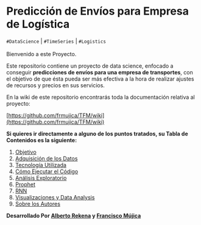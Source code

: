 # Predicción de Envíos para Empresa de Logística

`#DataScience` | `#TimeSeries` | `#Logistics`
<br></br>
Bienvenido a este Proyecto.

Este repositorio contiene un proyecto de data science, enfocado a conseguir **predicciones de envíos para una empresa de transportes**, con el objetivo de que ésta pueda ser más efectiva a la hora de realizar ajustes de recursos y precios en sus servicios.

En la wiki de este repositorio encontrarás toda la documentación relativa al proyecto:

[https://github.com/frmujica/TFM/wiki](https://github.com/frmujica/TFM/wiki)

**Si quieres ir directamente a alguno de los puntos tratados, su Tabla de Contenidos es la siguiente:**
<ol>
<li><a href="https://github.com/frmujica/TFM/wiki/Objetivo">Objetivo</a></li>

<li><a href="https://github.com/frmujica/TFM/wiki/Adquisición-de-los-Datos">Adquisición de los Datos</a></li>

<li><a href="https://github.com/frmujica/TFM/wiki/Tecnología-Utilizada">Tecnología Utilizada</a></li>


<li><a href="https://github.com/frmujica/TFM/wiki/Cómo-Ejecutar-el-Código">Cómo Ejecutar el Código</a></li>

<li><a href="https://github.com/frmujica/TFM/wiki/Análisis-Exploratorio">Análisis Exploratorio</a></li>

<li><a href="https://github.com/frmujica/TFM/wiki/Prophet">Prophet</a></li>

<li><a href="https://github.com/frmujica/TFM/wiki/RNN">RNN</a></li>

<li><a href="https://github.com/frmujica/TFM/wiki/Visualizaciones-y-Data-Analysis">Visualizaciones y Data Analysis</a></li>

<li><a href="https://github.com/frmujica/TFM/wiki/Sobre-los-Autores">Sobre los Autores</a></li>
</ol>


**Desarrollado Por  [Alberto Rekena](https://es.linkedin.com/in/albertorekena) y [Francisco Mújica](https://www.linkedin.com/in/francisco-m%C3%BAjica-de-la-mora-6ba816135/)**
